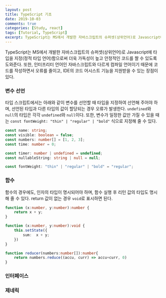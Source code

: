 ```yaml
---
layout: post
title: TypeScript 기초
date: 2019-10-03
comments: true
categories: [Study, react]
tags: [Tutorial, TypeScript]
excerpt: TypeScript는 MS에서 개발한 자바스크립트의 슈퍼셋(상위언어)로 Javascript에 타입을 지정함으로써 더욱 가독성이 높고 견고한 코드를 짤 수 있도록 도와준다.
---
```


TypeScript는 MS에서 개발한 자바스크립트의 슈퍼셋(상위언어)로 Javascript에 타입을 지정(정적 타입 언어)함으로써 더욱 가독성이 높고 안정적인 코드를 짤 수 있도록 도와준다. 또한, 인터프리터 언어인 자바스크립트와 다르게 컴파일 언어이기 때문에 코드를 작성하면서 오류를 줄이고, IDE의 코드 어시스트 기능을 지원받을 수 있는 장점이 있다.

### 변수 선언

타입 스크립트에서는 아래와 같이 변수를 선언할 때 타입을 지정하여 선언해 주어야 하며, 선언된 타입과 다른 타입의 값이 할당되는 경우 오류가 발생한다. `undefined`와 `null`의 타입은 각각 `undefined`와 `null`이다. 또한, 변수가 일정한 값만 가질 수 있을 때는 `const fontWeight: "thin" | "regular" | "bold"` 식으로 지정해 줄 수 있다.

```typescript
const name: string;
const visible: boolean = false;
const numbers: number[] = [1, 2, 3];
const time: number = 0;

const timer: number | undefined = undefined;
const nullableString: string | null = null;

const fontWeight: "thin" | "regular" | "bold" = "regular";
```

### 함수

함수의 경우에도, 인자의 타입이 명시되어야 하며, 함수 실행 후 리턴 값의 타입도 명시해 줄 수 있다. return 값이 없는 경우 `void`로 표시하면 된다.

```typescript
function (x:number, y:number):number {
    return x + y;
}

function (x:number, y:number):void {
    this.setState({
        sum:  x + y;
    })
}

function reducer(numbers:number[]):number{
    return numbers.reduce((accu, curr) => accu+curr, 0)
}
```

### 인터페이스

### 제네릭
